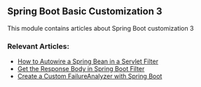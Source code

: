 ## Spring Boot Basic Customization 3

This module contains articles about Spring Boot customization 3

### Relevant Articles:
- [How to Autowire a Spring Bean in a Servlet Filter](https://www.baeldung.com/spring-autowire-bean-servlet-filter)
- [Get the Response Body in Spring Boot Filter](https://www.baeldung.com/spring-boot-filter-response-body)
- [Create a Custom FailureAnalyzer with Spring Boot](https://www.baeldung.com/spring-boot-failure-analyzer)
